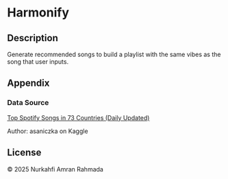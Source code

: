 # Harmonify

## Description
Generate recommended songs to build a playlist with the same vibes as the song that user inputs.

## Appendix

### Data Source
[Top Spotify Songs in 73 Countries (Daily Updated)](https://www.kaggle.com/datasets/asaniczka/top-spotify-songs-in-73-countries-daily-updated)

Author: asaniczka on Kaggle

## License

© 2025 Nurkahfi Amran Rahmada